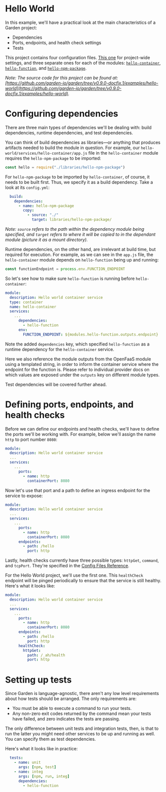 # Hello World

In this example, we'll have a practical look at the main characteristics of a Garden project:

- Dependencies
- Ports, endpoints, and health check settings
- Tests

This project contains four configuration files. [This one](https://github.com/garden-io/garden/tree/v0.9.0-docfix.1/examples/hello-world/garden.yml) for project-wide settings, and three separate ones for each of the modules: [`hello-container`](https://github.com/garden-io/garden/tree/v0.9.0-docfix.1/examples/hello-world/services/hello-container/garden.yml), [`hello-function`](https://github.com/garden-io/garden/tree/v0.9.0-docfix.1/examples/hello-world/services/hello-function/garden.yml), and [`hello-npm-package`](https://github.com/garden-io/garden/tree/v0.9.0-docfix.1/examples/hello-world/libraries/hello-npm-package/garden.yml).

_Note: The source code for this project can be found at: [https://github.com/garden-io/garden/tree/v0.9.0-docfix.1/examples/hello-world](https://github.com/garden-io/garden/tree/v0.9.0-docfix.1/examples/hello-world)._

# Configuring dependencies

There are three main types of dependencies we'll be dealing with: build dependencies, runtime dependencies, and test dependencies.

You can think of build dependencies as libraries—or anything that produces artifacts needed to build the module in question. For example, our `hello-world/services/hello-container/app.js` file in the `hello-container` module requires the `hello-npm-package` to be imported:

```js
const hello = require("./libraries/hello-npm-package")
```

For `hello-npm-package` to be imported by `hello-container`, of course, it needs to be built first. Thus, we specify it as a build dependency. Take a look at its `config.yml`:

```yml
  build:
    dependencies:
      - name: hello-npm-package
        copy:
          - source: "./"
            target: libraries/hello-npm-package/
```

_Note: `source` refers to the path within the dependency module being specified, and `target` refers to where it will be copied to in the dependant module (picture it as a mount directory)._

Runtime dependencies, on the other hand, are irrelevant at build time, but required for execution. For example, as we can see in the `app.js` file, the `hello-container` module depends on `hello-function` being up and running:

```js
const functionEndpoint = process.env.FUNCTION_ENDPOINT
```

So let's see how to make sure `hello-function` is running before `hello-container`:

```yaml
module:
  description: Hello world container service
  type: container
  name: hello-container
  services:
    ...
      dependencies:
        - hello-function
      env:
        FUNCTION_ENDPOINT: ${modules.hello-function.outputs.endpoint}
```

Note the added `dependencies` key, which specified `hello-function` as a runtime dependency for the `hello-container`
service.

Here we also reference the module outputs from the OpenFaaS module using a templated string, in order to inform the
container service where the endpoint for the function is. Please refer to individual provider docs on which values
are exposed under the `outputs` key on different module types.

Test dependencies will be covered further ahead.

# Defining ports, endpoints, and health checks

Before we can define our endpoints and health checks, we'll have to define the ports we'll be working with. For example, below we'll assign the name `http` to port number `8080`:

```yml
module:
  description: Hello world container service
  ...
  services:
    ...
      ports:
        - name: http
          containerPort: 8080
```

Now let's use that port and a path to define an ingress endpoint for the service to expose:

```yml
module:
  description: Hello world container service
  ...
  services:
    ...
      ports:
        - name: http
          containerPort: 8080
      endpoints:
        - path: /hello
          port: http
```

Lastly, health checks currently have three possible types: `httpGet`, `command`, and `tcpPort`. They're specified in the [Config Files Reference](../reference/config.md).

For the Hello World project, we'll use the first one. This `healthCheck` endpoint will be pinged periodically to ensure that the service is still healthy. Here's what it looks like:

```yml
module:
  description: Hello world container service
  ...
  services:
    ...
      ports:
        - name: http
          containerPort: 8080
      endpoints:
        - path: /hello
          port: http
      healthCheck:
        httpGet:
          path: /_ah/health
          port: http
```

# Setting up tests

Since Garden is language-agnostic, there aren't any low level requirements about how tests should be arranged. The only requirements are:

- You must be able to execute a command to run your tests.
- Any non-zero exit codes returned by the command mean your tests have failed, and zero indicates the tests are passing.

The only difference between unit tests and integration tests, then, is that to run the latter you might need other services to be up and running as well. You can specify them as test dependencies.

Here's what it looks like in practice:

```yml
  tests:
    - name: unit
      args: [npm, test]
    - name: integ
      args: [npm, run, integ]
      dependencies:
        - hello-function
```
